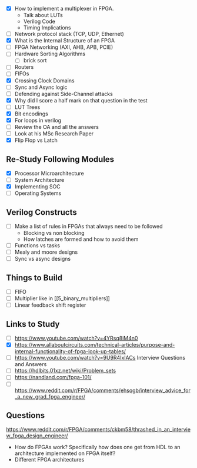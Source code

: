 - [x] How to implement a multiplexer in FPGA. 
	* Talk about LUTs
	* Verilog Code
	* Timing Implications
- [ ] Network protocol stack (TCP, UDP, Ethernet)
- [x] What is the Internal Structure of an FPGA
- [ ] FPGA Networking (AXI, AHB, APB, PCIE)
- [ ] Hardware Sorting Algorithms
	- [ ] brick sort
- [ ] Routers
- [ ] FIFOs
- [x] Crossing Clock Domains
- [ ] Sync and Async logic
- [ ] Defending against Side-Channel attacks
- [x] Why did I score a half mark on that question in the test
- [ ] LUT Trees
- [x] Bit encodings
- [x] For loops in verilog
- [ ] Review the OA and all the answers
- [ ] Look at his MSc Research Paper
- [x] Flip Flop vs Latch

## Re-Study Following Modules
- [x] Processor Microarchitecture
- [ ]  System Architecture
- [x] Implementing SOC
- [ ] Operating Systems

## Verilog Constructs
- [ ] Make a list of rules in FPGAs that always need to be followed
	* Blocking vs non blocking 
	* How latches are formed and how to avoid them
- [ ] Functions vs tasks
- [ ] Mealy and moore designs
- [ ] Sync vs async designs

## Things to Build
- [ ] FIFO
- [ ] Multiplier like in [[5_binary_multipliers]]
- [ ] Linear feedback shift register
## Links to Study
- [ ] https://www.youtube.com/watch?v=4YRsq8iM4n0
- [x] https://www.allaboutcircuits.com/technical-articles/purpose-and-internal-functionality-of-fpga-look-up-tables/
- [ ] https://www.youtube.com/watch?v=9U9R4IxIACs Interview Questions and Answers
- [ ] https://hdlbits.01xz.net/wiki/Problem_sets
- [ ] https://nandland.com/fpga-101/
- [ ] https://www.reddit.com/r/FPGA/comments/ehsqgb/interview_advice_for_a_new_grad_fpga_engineer/
## Questions
https://www.reddit.com/r/FPGA/comments/ckbm58/thrashed_in_an_interview_fpga_design_engineer/
* How do FPGAs work? Specifically how does one get from HDL to an architecture implemented on FPGA itself?
* Different FPGA architectures
